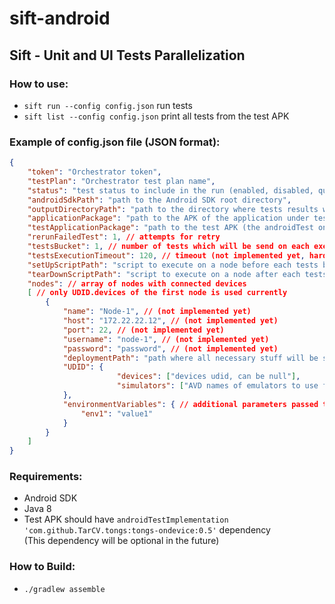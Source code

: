 # sift-android


## Sift - Unit and UI Tests Parallelization

### How to use:
- `sift run --config config.json` run tests
- `sift list --config config.json` print all tests from the test APK

### Example of **config.json** file (JSON format):

```JSON
{
    "token": "Orchestrator token",
    "testPlan": "Orchestrator test plan name",
    "status": "test status to include in the run (enabled, disabled, quarantine)",
    "androidSdkPath": "path to the Android SDK root directory",
    "outputDirectoryPath": "path to the directory where tests results will be collected",
    "applicationPackage": "path to the APK of the application under test",
    "testApplicationPackage": "path to the test APK (the androidTest one)",
    "rerunFailedTest": 1, // attempts for retry
    "testsBucket": 1, // number of tests which will be send on each executor at the same time (not implemented yet)
    "testsExecutionTimeout": 120, // timeout (not implemented yet, hardcoded to 30s)
    "setUpScriptPath": "script to execute on a node before each tests bucket", // optional (not implemented yet)
    "tearDownScriptPath": "script to execute on a node after each tests bucket", // optional (not implemented yet)
    "nodes": // array of nodes with connected devices
    [ // only UDID.devices of the first node is used currently
        {
            "name": "Node-1", // (not implemented yet)
            "host": "172.22.22.12", // (not implemented yet)
            "port": 22, // (not implemented yet)
            "username": "node-1", // (not implemented yet)
            "password": "password", // (not implemented yet)
            "deploymentPath": "path where all necessary stuff will be stored on the node", // (not implemented yet)
            "UDID": {
                        "devices": ["devices udid, can be null"],
                        "simulators": ["AVD names of emulators to use for tests, can be null (not supported yet)"]
            },
            "environmentVariables": { // additional parameters passed to tests, optional (not supported yet)
                "env1": "value1"
            }
        }
    ]
}

```

### Requirements:
 - Android SDK
 - Java 8
 - Test APK should have `androidTestImplementation 'com.github.TarCV.tongs:tongs-ondevice:0.5'` dependency
  <br/>(This dependency will be optional in the future)

### How to Build:
- `./gradlew assemble`
